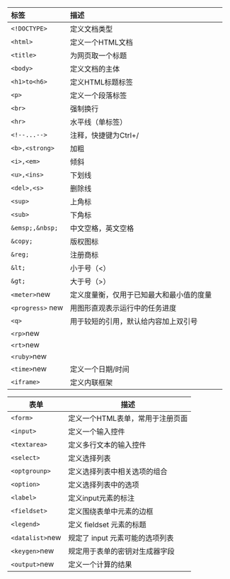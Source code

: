 | 标签             | 描述                                     |     |
|:---------------- |:---------------------------------------- | --- |
| `<!DOCTYPE>`     | 定义文档类型                             |     |
| `<html>`         | 定义一个HTML文档                         |     |
| `<title>`        | 为网页取一个标题                         |     |
| `<body>`         | 定义文档的主体                           |     |
| `<h1>to<h6>`     | 定义HTML标题标签                         |     |
| `<p>`            | 定义一个段落标签                         |     |
| `<br>`           | 强制换行                                 |     |
| `<hr>`           | 水平线（单标签）                         |     |
| `<!--...-->`     | 注释，快捷键为Ctrl+/                     |     |
| `<b>,<strong>`   | 加粗                                     |     |
| `<i>,<em>`       | 倾斜                                     |     |
| `<u>,<ins>`      | 下划线                                   |     |
| `<del>,<s>`      | 删除线                                   |     |
| `<sup>`          | 上角标                                   |     |
| `<sub>`          | 下角标                                   |     |
| `&emsp;,&nbsp;`  | 中文空格，英文空格                       |     |
| `&copy;`         | 版权图标                                 |     |
| `&reg;`          | 注册商标                                 |     |
| `&lt;`           | 小于号（<）                              |     |
| `&gt;`           | 大于号（>）                              |     |
| `<meter>`new     | 定义度量衡，仅用于已知最大和最小值的度量 |     |
| `<progress>` new | 用图形直观表示运行中的任务进度           |     |
| `<q>`            | 用于较短的引用，默认给内容加上双引号     |     |
| `<rp>`new        |                                          |     |
| `<rt>`new        |                                          |     |
| `<ruby>`new      |                                          |     |
| `<time>`new      | 定义一个日期/时间                        |     |
| `<iframe>`       | 定义内联框架                                         |     |

| 表单         | 描述                             |
| ------------ | -------------------------------- |
| `<form>`     | 定义一个HTML表单，常用于注册页面 |
| `<input>`    | 定义一个输入控件                 |
| `<textarea>` | 定义多行文本的输入控件           |
| `<select>`   | 定义选择列表              |
| `<optgrounp>`   | 定义选择列表中相关选项的组合                                 |
| `<option>`         | 定义选择列表中的选项       |
| `<label>`        | 定义input元素的标注           |
| `<fieldset>`        | 定义围绕表单中元素的边框                                 |
| `<legend>`         | 定义 fieldset 元素的标题                |
| `<datalist>`new         | 规定了 input 元素可能的选项列表     |
| `<keygen>`new         |  规定用于表单的密钥对生成器字段        |
| `<output>`new         |  定义一个计算的结果                    |


